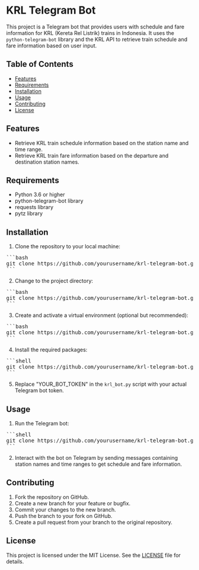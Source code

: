 # KRL Telegram Bot

This project is a Telegram bot that provides users with schedule and fare information for KRL (Kereta Rel Listrik) trains in Indonesia. It uses the `python-telegram-bot` library and the KRL API to retrieve train schedule and fare information based on user input.

## Table of Contents

- [Features](#features)
- [Requirements](#requirements)
- [Installation](#installation)
- [Usage](#usage)
- [Contributing](#contributing)
- [License](#license)

## Features

- Retrieve KRL train schedule information based on the station name and time range.
- Retrieve KRL train fare information based on the departure and destination station names.

## Requirements

- Python 3.6 or higher
- python-telegram-bot library
- requests library
- pytz library

## Installation

1. Clone the repository to your local machine:

<pre>
```bash
git clone https://github.com/yourusername/krl-telegram-bot.git
```
</pre>

2. Change to the project directory:
<pre>
```bash
git clone https://github.com/yourusername/krl-telegram-bot.git
```
</pre>

3. Create and activate a virtual environment (optional but recommended):
<pre>
```bash
git clone https://github.com/yourusername/krl-telegram-bot.git
```
</pre>

4. Install the required packages:
<pre>
```shell
git clone https://github.com/yourusername/krl-telegram-bot.git
```
</pre>

5. Replace "YOUR_BOT_TOKEN" in the `krl_bot.py` script with your actual Telegram bot token.

## Usage

1. Run the Telegram bot:
<pre>
```shell
git clone https://github.com/yourusername/krl-telegram-bot.git
```
</pre>

2. Interact with the bot on Telegram by sending messages containing station names and time ranges to get schedule and fare information.

## Contributing

1. Fork the repository on GitHub.
2. Create a new branch for your feature or bugfix.
3. Commit your changes to the new branch.
4. Push the branch to your fork on GitHub.
5. Create a pull request from your branch to the original repository.

## License

This project is licensed under the MIT License. See the [LICENSE](LICENSE) file for details.
